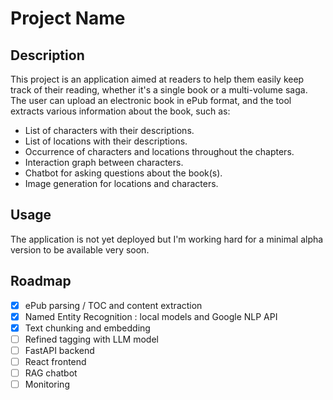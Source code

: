 # Project Name

## Description

This project is an application aimed at readers to help them easily keep track of their reading, whether it's a single book or a multi-volume saga. The user can upload an electronic book in ePub format, and the tool extracts various information about the book, such as:

- List of characters with their descriptions.
- List of locations with their descriptions.
- Occurrence of characters and locations throughout the chapters.
- Interaction graph between characters.
- Chatbot for asking questions about the book(s).
- Image generation for locations and characters.

## Usage 

The application is not yet deployed but I'm working hard for a minimal alpha version to be available very soon.

## Roadmap

- [x] ePub parsing / TOC and content extraction
- [x] Named Entity Recognition : local models and Google NLP API
- [x] Text chunking and embedding
- [ ] Refined tagging with LLM model
- [ ] FastAPI backend
- [ ] React frontend
- [ ] RAG chatbot
- [ ] Monitoring
